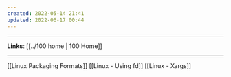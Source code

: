 ```yaml
---
created: 2022-05-14 21:41
updated: 2022-06-17 00:44
---
```

---
**Links**: [[../100 home | 100 Home]]

---
[[Linux Packaging Formats]]
[[Linux - Using fd]]
[[Linux - Xargs]]